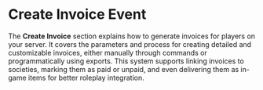 # Create Invoice Event

The **Create Invoice** section explains how to generate invoices for players on your server. It covers the parameters and process for creating detailed and customizable invoices, either manually through commands or programmatically using exports. This system supports linking invoices to societies, marking them as paid or unpaid, and even delivering them as in-game items for better roleplay integration.
